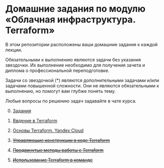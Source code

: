 # Домашние задания по модулю «Облачная инфраструктура. Terraform»

В этом репозитории расположены ваши домашние задания к каждой лекции. 

Обязательными к выполнению являются задачи без указания звездочки. Их выполнение необходимо для получения зачета и диплома о профессиональной переподготовке.

Задачи со звездочкой (*) являются дополнительными задачами и/или задачами повышенной сложности. Они не являются обязательными к выполнению, но помогут вам глубже понять тему.

Любые вопросы по решению задач задавайте в чате курса.

0. [Задания](https://github.com/netology-code/ter-homeworks/tree/main)

1. [Ввдение в Terraform](01/hw-01.md)

2. [Основы Terraform. Yandex Cloud](https://github.com/zemlyachev/neto-ter-homeworks/blob/terraform-02/02/hw-02.md)
 
3. [~~Управляющие конструкции в коде Terraform~~](03/hw-03.md)

4. [~~Продвинутые методы работы с Terraform~~](04/hw-04.md)

5. [~~Использование Terraform в команде~~](05/hw-05.md)



